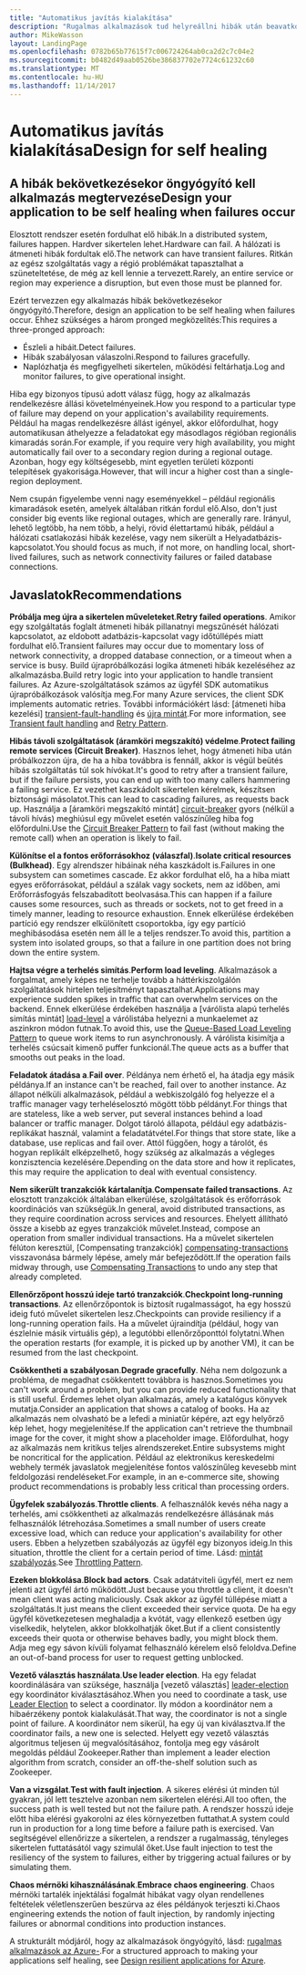 ```yaml
---
title: "Automatikus javítás kialakítása"
description: "Rugalmas alkalmazások tud helyreállni hibák után beavatkozás nélkül."
author: MikeWasson
layout: LandingPage
ms.openlocfilehash: 0782b65b77615f7c006724264ab0ca2d2c7c04e2
ms.sourcegitcommit: b0482d49aab0526be386837702e7724c61232c60
ms.translationtype: MT
ms.contentlocale: hu-HU
ms.lasthandoff: 11/14/2017
---
```

# <a name="design-for-self-healing"></a><span data-ttu-id="6a300-103">Automatikus javítás kialakítása</span><span class="sxs-lookup"><span data-stu-id="6a300-103">Design for self healing</span></span>

## <a name="design-your-application-to-be-self-healing-when-failures-occur"></a><span data-ttu-id="6a300-104">A hibák bekövetkezésekor öngyógyító kell alkalmazás megtervezése</span><span class="sxs-lookup"><span data-stu-id="6a300-104">Design your application to be self healing when failures occur</span></span>

<span data-ttu-id="6a300-105">Elosztott rendszer esetén fordulhat elő hibák.</span><span class="sxs-lookup"><span data-stu-id="6a300-105">In a distributed system, failures happen.</span></span> <span data-ttu-id="6a300-106">Hardver sikertelen lehet.</span><span class="sxs-lookup"><span data-stu-id="6a300-106">Hardware can fail.</span></span> <span data-ttu-id="6a300-107">A hálózati is átmeneti hibák fordultak elő.</span><span class="sxs-lookup"><span data-stu-id="6a300-107">The network can have transient failures.</span></span> <span data-ttu-id="6a300-108">Ritkán az egész szolgáltatás vagy a régió problémákat tapasztalhat a szüneteltetése, de még az kell lennie a tervezett.</span><span class="sxs-lookup"><span data-stu-id="6a300-108">Rarely, an entire service or region may experience a disruption, but even those must be planned for.</span></span>

<span data-ttu-id="6a300-109">Ezért tervezzen egy alkalmazás hibák bekövetkezésekor öngyógyító.</span><span class="sxs-lookup"><span data-stu-id="6a300-109">Therefore, design an application to be self healing when failures occur.</span></span> <span data-ttu-id="6a300-110">Ehhez szükséges a három pronged megközelítés:</span><span class="sxs-lookup"><span data-stu-id="6a300-110">This requires a three-pronged approach:</span></span>

- <span data-ttu-id="6a300-111">Észleli a hibáit.</span><span class="sxs-lookup"><span data-stu-id="6a300-111">Detect failures.</span></span>
- <span data-ttu-id="6a300-112">Hibák szabályosan válaszolni.</span><span class="sxs-lookup"><span data-stu-id="6a300-112">Respond to failures gracefully.</span></span>
- <span data-ttu-id="6a300-113">Naplózhatja és megfigyelheti sikertelen, működési feltárhatja.</span><span class="sxs-lookup"><span data-stu-id="6a300-113">Log and monitor failures, to give operational insight.</span></span>

<span data-ttu-id="6a300-114">Hiba egy bizonyos típusú adott válasz függ, hogy az alkalmazás rendelkezésre állási követelményeinek.</span><span class="sxs-lookup"><span data-stu-id="6a300-114">How you respond to a particular type of failure may depend on your application's availability requirements.</span></span> <span data-ttu-id="6a300-115">Például ha magas rendelkezésre állást igényel, akkor előfordulhat, hogy automatikusan áthelyezze a feladatokat egy másodlagos régióban regionális kimaradás során.</span><span class="sxs-lookup"><span data-stu-id="6a300-115">For example, if you require very high availability, you might automatically fail over to a secondary region during a regional outage.</span></span> <span data-ttu-id="6a300-116">Azonban, hogy egy költségesebb, mint egyetlen területi központi telepítések gyakorisága.</span><span class="sxs-lookup"><span data-stu-id="6a300-116">However, that will incur a higher cost than a single-region deployment.</span></span> 

<span data-ttu-id="6a300-117">Nem csupán figyelembe venni nagy eseményekkel – például regionális kimaradások esetén, amelyek általában ritkán fordul elő.</span><span class="sxs-lookup"><span data-stu-id="6a300-117">Also, don't just consider big events like regional outages, which are generally rare.</span></span> <span data-ttu-id="6a300-118">Irányul, lehető legtöbb, ha nem több, a helyi, rövid élettartamú hibák, például a hálózati csatlakozási hibák kezelése, vagy nem sikerült a Helyadatbázis-kapcsolatot.</span><span class="sxs-lookup"><span data-stu-id="6a300-118">You should focus as much, if not more, on handling local, short-lived failures, such as network connectivity failures or failed database connections.</span></span>

## <a name="recommendations"></a><span data-ttu-id="6a300-119">Javaslatok</span><span class="sxs-lookup"><span data-stu-id="6a300-119">Recommendations</span></span>

<span data-ttu-id="6a300-120">**Próbálja meg újra a sikertelen műveleteket**.</span><span class="sxs-lookup"><span data-stu-id="6a300-120">**Retry failed operations**.</span></span> <span data-ttu-id="6a300-121">Amikor egy szolgáltatás foglalt átmeneti hibák pillanatnyi megszűnését hálózati kapcsolatot, az eldobott adatbázis-kapcsolat vagy időtúllépés miatt fordulhat elő.</span><span class="sxs-lookup"><span data-stu-id="6a300-121">Transient failures may occur due to momentary loss of network connectivity, a dropped database connection, or a timeout when a service is busy.</span></span> <span data-ttu-id="6a300-122">Build újrapróbálkozási logika átmeneti hibák kezeléséhez az alkalmazásba.</span><span class="sxs-lookup"><span data-stu-id="6a300-122">Build retry logic into your application to handle transient failures.</span></span> <span data-ttu-id="6a300-123">Az Azure-szolgáltatások számos az ügyfél SDK automatikus újrapróbálkozások valósítja meg.</span><span class="sxs-lookup"><span data-stu-id="6a300-123">For many Azure services, the client SDK implements automatic retries.</span></span> <span data-ttu-id="6a300-124">További információkért lásd: [átmeneti hiba kezelési] [ transient-fault-handling] és [újra mintát][retry].</span><span class="sxs-lookup"><span data-stu-id="6a300-124">For more information, see [Transient fault handling][transient-fault-handling] and [Retry Pattern][retry].</span></span>

<span data-ttu-id="6a300-125">**Hibás távoli szolgáltatások (áramköri megszakító) védelme**.</span><span class="sxs-lookup"><span data-stu-id="6a300-125">**Protect failing remote services (Circuit Breaker)**.</span></span> <span data-ttu-id="6a300-126">Hasznos lehet, hogy átmeneti hiba után próbálkozzon újra, de ha a hiba továbbra is fennáll, akkor is végül beütés hibás szolgáltatás túl sok hívókat.</span><span class="sxs-lookup"><span data-stu-id="6a300-126">It's good to retry after a transient failure, but if the failure persists, you can end up with too many callers hammering a failing service.</span></span> <span data-ttu-id="6a300-127">Ez vezethet kaszkádolt sikertelen kérelmek, készítsen biztonsági másolatot.</span><span class="sxs-lookup"><span data-stu-id="6a300-127">This can lead to cascading failures, as requests back up.</span></span> <span data-ttu-id="6a300-128">Használja a [áramköri megszakító mintát] [ circuit-breaker] gyors (nélkül a távoli hívás) meghiúsul egy művelet esetén valószínűleg hiba fog előfordulni.</span><span class="sxs-lookup"><span data-stu-id="6a300-128">Use the [Circuit Breaker Pattern][circuit-breaker] to fail fast (without making the remote call) when an operation is likely to fail.</span></span>  

<span data-ttu-id="6a300-129">**Különítse el a fontos erőforrásokhoz (válaszfal)**.</span><span class="sxs-lookup"><span data-stu-id="6a300-129">**Isolate critical resources (Bulkhead)**.</span></span> <span data-ttu-id="6a300-130">Egy alrendszer hibáinak néha kaszkádolt is.</span><span class="sxs-lookup"><span data-stu-id="6a300-130">Failures in one subsystem can sometimes cascade.</span></span> <span data-ttu-id="6a300-131">Ez akkor fordulhat elő, ha a hiba miatt egyes erőforrásokat, például a szálak vagy sockets, nem az időben, ami Erőforrásfogyás felszabadított beolvasása.</span><span class="sxs-lookup"><span data-stu-id="6a300-131">This can happen if a failure causes some resources, such as threads or sockets, not to get freed in a timely manner, leading to resource exhaustion.</span></span> <span data-ttu-id="6a300-132">Ennek elkerülése érdekében partíció egy rendszer elkülönített csoportokba, így egy partíció meghibásodása esetén nem áll le a teljes rendszer.</span><span class="sxs-lookup"><span data-stu-id="6a300-132">To avoid this, partition a system into isolated groups, so that a failure in one partition does not bring down the entire system.</span></span>  

<span data-ttu-id="6a300-133">**Hajtsa végre a terhelés simítás**.</span><span class="sxs-lookup"><span data-stu-id="6a300-133">**Perform load leveling**.</span></span> <span data-ttu-id="6a300-134">Alkalmazások a forgalmat, amely képes ne terhelje tovább a háttérkiszolgálón szolgáltatások hirtelen teljesítményt tapasztalhat.</span><span class="sxs-lookup"><span data-stu-id="6a300-134">Applications may experience sudden spikes in traffic that can overwhelm services on the backend.</span></span> <span data-ttu-id="6a300-135">Ennek elkerülése érdekében használja a [várólista alapú terhelés simítás mintát] [ load-level] a várólistába helyezni a munkaelemet az aszinkron módon futnak.</span><span class="sxs-lookup"><span data-stu-id="6a300-135">To avoid this, use the [Queue-Based Load Leveling Pattern][load-level] to queue work items to run asynchronously.</span></span> <span data-ttu-id="6a300-136">A várólista kisimítja a terhelés csúcsait kimenő puffer funkcionál.</span><span class="sxs-lookup"><span data-stu-id="6a300-136">The queue acts as a buffer that smooths out peaks in the load.</span></span> 

<span data-ttu-id="6a300-137">**Feladatok átadása a**.</span><span class="sxs-lookup"><span data-stu-id="6a300-137">**Fail over**.</span></span> <span data-ttu-id="6a300-138">Példánya nem érhető el, ha átadja egy másik példánya.</span><span class="sxs-lookup"><span data-stu-id="6a300-138">If an instance can't be reached, fail over to another instance.</span></span> <span data-ttu-id="6a300-139">Az állapot nélküli alkalmazások, például a webkiszolgáló fog helyezze el a traffic manager vagy terheléselosztó mögött több példányt.</span><span class="sxs-lookup"><span data-stu-id="6a300-139">For things that are stateless, like a web server, put several instances behind a load balancer or traffic manager.</span></span> <span data-ttu-id="6a300-140">Dolgot tároló állapota, például egy adatbázis-replikákat használ, valamint a feladatátvétel.</span><span class="sxs-lookup"><span data-stu-id="6a300-140">For things that store state, like a database, use replicas and fail over.</span></span> <span data-ttu-id="6a300-141">Attól függően, hogy a tárolót, és hogyan replikált elképzelhető, hogy szükség az alkalmazás a végleges konzisztencia kezelésére.</span><span class="sxs-lookup"><span data-stu-id="6a300-141">Depending on the data store and how it replicates, this may require the application to deal with eventual consistency.</span></span> 

<span data-ttu-id="6a300-142">**Nem sikerült tranzakciók kártalanítja**.</span><span class="sxs-lookup"><span data-stu-id="6a300-142">**Compensate failed transactions**.</span></span> <span data-ttu-id="6a300-143">Az elosztott tranzakciók általában elkerülése, szolgáltatások és erőforrások koordinációs van szükségük.</span><span class="sxs-lookup"><span data-stu-id="6a300-143">In general, avoid distributed transactions, as they require coordination across services and resources.</span></span> <span data-ttu-id="6a300-144">Ehelyett állítható össze a kisebb az egyes tranzakciók művelet.</span><span class="sxs-lookup"><span data-stu-id="6a300-144">Instead, compose an operation from smaller individual transactions.</span></span> <span data-ttu-id="6a300-145">Ha a művelet sikertelen félúton keresztül, [Compensating tranzakciók] [ compensating-transactions] visszavonása bármely lépése, amely már befejeződött.</span><span class="sxs-lookup"><span data-stu-id="6a300-145">If the operation fails midway through, use [Compensating Transactions][compensating-transactions] to undo any step that already completed.</span></span> 

<span data-ttu-id="6a300-146">**Ellenőrzőpont hosszú ideje tartó tranzakciók**.</span><span class="sxs-lookup"><span data-stu-id="6a300-146">**Checkpoint long-running transactions**.</span></span> <span data-ttu-id="6a300-147">Az ellenőrzőpontok is biztosít rugalmasságot, ha egy hosszú ideig futó művelet sikertelen lesz.</span><span class="sxs-lookup"><span data-stu-id="6a300-147">Checkpoints can provide resiliency if a long-running operation fails.</span></span> <span data-ttu-id="6a300-148">Ha a művelet újraindítja (például, hogy van észlelnie másik virtuális gép), a legutóbbi ellenőrzőponttól folytatni.</span><span class="sxs-lookup"><span data-stu-id="6a300-148">When the operation restarts (for example, it is picked up by another VM), it can be resumed from the last checkpoint.</span></span>

<span data-ttu-id="6a300-149">**Csökkentheti a szabályosan**.</span><span class="sxs-lookup"><span data-stu-id="6a300-149">**Degrade gracefully**.</span></span> <span data-ttu-id="6a300-150">Néha nem dolgozunk a probléma, de megadhat csökkentett továbbra is hasznos.</span><span class="sxs-lookup"><span data-stu-id="6a300-150">Sometimes you can't work around a problem, but you can provide reduced functionality that is still useful.</span></span> <span data-ttu-id="6a300-151">Érdemes lehet olyan alkalmazás, amely a katalógus könyvek mutatja.</span><span class="sxs-lookup"><span data-stu-id="6a300-151">Consider an application that shows a catalog of books.</span></span> <span data-ttu-id="6a300-152">Ha az alkalmazás nem olvasható be a lefedi a miniatűr képére, azt egy helyőrző kép lehet, hogy megjelenítése.</span><span class="sxs-lookup"><span data-stu-id="6a300-152">If the application can't retrieve the thumbnail image for the cover, it might show a placeholder image.</span></span> <span data-ttu-id="6a300-153">Előfordulhat, hogy az alkalmazás nem kritikus teljes alrendszereket.</span><span class="sxs-lookup"><span data-stu-id="6a300-153">Entire subsystems might be noncritical for the application.</span></span> <span data-ttu-id="6a300-154">Például az elektronikus kereskedelmi webhely termék javaslatok megjelenítése fontos valószínűleg kevesebb mint feldolgozási rendeléseket.</span><span class="sxs-lookup"><span data-stu-id="6a300-154">For example, in an e-commerce site, showing product recommendations is probably less critical than processing orders.</span></span>

<span data-ttu-id="6a300-155">**Ügyfelek szabályozás**.</span><span class="sxs-lookup"><span data-stu-id="6a300-155">**Throttle clients**.</span></span> <span data-ttu-id="6a300-156">A felhasználók kevés néha nagy a terhelés, ami csökkentheti az alkalmazás rendelkezésre állásának más felhasználók létrehozása.</span><span class="sxs-lookup"><span data-stu-id="6a300-156">Sometimes a small number of users create excessive load, which can reduce your application's availability for other users.</span></span> <span data-ttu-id="6a300-157">Ebben a helyzetben szabályozás az ügyfél egy bizonyos ideig.</span><span class="sxs-lookup"><span data-stu-id="6a300-157">In this situation, throttle the client for a certain period of time.</span></span> <span data-ttu-id="6a300-158">Lásd: [mintát szabályozás][throttle].</span><span class="sxs-lookup"><span data-stu-id="6a300-158">See [Throttling Pattern][throttle].</span></span>

<span data-ttu-id="6a300-159">**Ezeken blokkolása**.</span><span class="sxs-lookup"><span data-stu-id="6a300-159">**Block bad actors**.</span></span> <span data-ttu-id="6a300-160">Csak adatátviteli ügyfél, mert ez nem jelenti azt ügyfél ártó működött.</span><span class="sxs-lookup"><span data-stu-id="6a300-160">Just because you throttle a client, it doesn't mean client was acting maliciously.</span></span> <span data-ttu-id="6a300-161">Csak akkor az ügyfél túllépése miatt a szolgáltatás.</span><span class="sxs-lookup"><span data-stu-id="6a300-161">It just means the client exceeded their service quota.</span></span> <span data-ttu-id="6a300-162">De ha egy ügyfél következetesen meghaladja a kvótát, vagy ellenkező esetben úgy viselkedik, helytelen, akkor blokkolhatják őket.</span><span class="sxs-lookup"><span data-stu-id="6a300-162">But if a client consistently exceeds their quota or otherwise behaves badly, you might block them.</span></span> <span data-ttu-id="6a300-163">Adja meg egy sávon kívüli folyamat felhasználó kérelem első feloldva.</span><span class="sxs-lookup"><span data-stu-id="6a300-163">Define an out-of-band process for user to request getting unblocked.</span></span>

<span data-ttu-id="6a300-164">**Vezető választás használata**.</span><span class="sxs-lookup"><span data-stu-id="6a300-164">**Use leader election**.</span></span> <span data-ttu-id="6a300-165">Ha egy feladat koordinálására van szüksége, használja [vezető választás] [ leader-election] egy koordinátor kiválasztásához.</span><span class="sxs-lookup"><span data-stu-id="6a300-165">When you need to coordinate a task, use [Leader Election][leader-election] to select a coordinator.</span></span> <span data-ttu-id="6a300-166">Ily módon a koordinátor nem a hibaérzékeny pontok kialakulását.</span><span class="sxs-lookup"><span data-stu-id="6a300-166">That way, the coordinator is not a single point of failure.</span></span> <span data-ttu-id="6a300-167">A koordinátor nem sikerül, ha egy új van kiválasztva.</span><span class="sxs-lookup"><span data-stu-id="6a300-167">If the coordinator fails, a new one is selected.</span></span> <span data-ttu-id="6a300-168">Helyett egy vezető választás algoritmus teljesen új megvalósításához, fontolja meg egy vásárolt megoldás például Zookeeper.</span><span class="sxs-lookup"><span data-stu-id="6a300-168">Rather than implement a leader election algorithm from scratch, consider an off-the-shelf solution such as Zookeeper.</span></span>  

<span data-ttu-id="6a300-169">**Van a vizsgálat**.</span><span class="sxs-lookup"><span data-stu-id="6a300-169">**Test with fault injection**.</span></span> <span data-ttu-id="6a300-170">A sikeres elérési út minden túl gyakran, jól lett tesztelve azonban nem sikertelen elérési.</span><span class="sxs-lookup"><span data-stu-id="6a300-170">All too often, the success path is well tested but not the failure path.</span></span> <span data-ttu-id="6a300-171">A rendszer hosszú ideje előtt hiba elérési gyakorolni az éles környezetben futtathat.</span><span class="sxs-lookup"><span data-stu-id="6a300-171">A system could run in production for a long time before a failure path is exercised.</span></span> <span data-ttu-id="6a300-172">Van segítségével ellenőrizze a sikertelen, a rendszer a rugalmasság, tényleges sikertelen futtatásától vagy szimulál őket.</span><span class="sxs-lookup"><span data-stu-id="6a300-172">Use fault injection to test the resiliency of the system to failures, either by triggering actual failures or by simulating them.</span></span> 

<span data-ttu-id="6a300-173">**Chaos mérnöki kihasználásának**.</span><span class="sxs-lookup"><span data-stu-id="6a300-173">**Embrace chaos engineering**.</span></span> <span data-ttu-id="6a300-174">Chaos mérnöki tartalék injektálási fogalmát hibákat vagy olyan rendellenes feltételek véletlenszerűen beszúrva az éles példányok terjeszti ki.</span><span class="sxs-lookup"><span data-stu-id="6a300-174">Chaos engineering extends the notion of fault injection, by randomly injecting failures or abnormal conditions into production instances.</span></span> 

<span data-ttu-id="6a300-175">A strukturált módjáról, hogy az alkalmazások öngyógyító, lásd: [rugalmas alkalmazások az Azure-][resiliency-overview].</span><span class="sxs-lookup"><span data-stu-id="6a300-175">For a structured approach to making your applications self healing, see [Design resilient applications for Azure][resiliency-overview].</span></span>  

[circuit-breaker]: ../../patterns/circuit-breaker.md
[compensating-transactions]: ../../patterns/compensating-transaction.md
[leader-election]: ../../patterns/leader-election.md
[load-level]: ../../patterns/queue-based-load-leveling.md
[resiliency-overview]: ../../resiliency/index.md
[retry]: ../../patterns/retry.md
[throttle]: ../../patterns/throttling.md
[transient-fault-handling]: ../../best-practices/transient-faults.md

